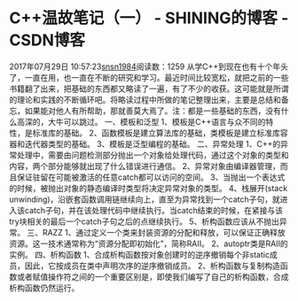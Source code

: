# C++温故笔记（一） - SHINING的博客 - CSDN博客
2017年07月29日 10:57:23[snsn1984](https://me.csdn.net/snsn1984)阅读数：1259
从学C++到现在也有十个年头了，一直在用，也一直在不断的研究和学习。最近时间比较宽松，就把之前的一些书籍翻了出来，把基础的东西都又略读了一遍，有了不少的收获。这可能就是所谓的理论和实践的不断循环吧。将略读过程中所做的笔记整理出来，主要是总结和备忘，如果能对他人有所帮助，那就善莫大焉了。注：都是一些基础的东西，没有什么高深的，大牛可以跳过。
一、模板和泛型
1、模板是C++语言与众不同的特性，是标准库的基础。
2、函数模板是建立算法库的基础，类模板是建立标准库容器和迭代器类型的基础。
3、模板是泛型编程的基础。
二、异常处理
1、C++的异常处理中，需要由问题检测部分抛出一个对象给处理代码，通过这个对象的类型和内容，两个部分能够就出现了什么错误进行通信。
2、异常对象由编译器管理，而且保证驻留在可能被激活的任意catch都可以访问的空间。
3、当抛出一个表达式的时候，被抛出对象的静态编译时类型将决定异常对象的类型。
4、栈展开(stack unwinding)，沿嵌套函数调用链继续向上，直至为异常找到一个catch子句，就进入该catch子句，并在该处理代码中继续执行。当catch结束的时候，在紧接与该try块相关的最后一个catch子句之后的点继续执行。
5、析构函数应该从不抛出异常。
三、RAZZ
1、通过定义一个类来封装资源的分配和释放，可以保证正确释放资源。这一技术通常称为“资源分配即初始化”，简称RAII。
2、autoptr类是RAII的实例。
四、析构函数
1、合成析构函数按对象创建时的逆序撤销每个非static成员，因此，它按成员在类中声明次序的逆序撤销成员。
2、析构函数与复制构造函数或者赋值操作符之间的一个重要区别是，即使我们编写了自己的析构函数，合成析构函数仍然运行。
